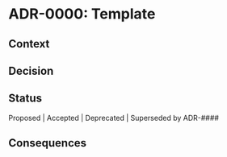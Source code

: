 # ADR-0000: Template

## Context

<!-- 
Describe the forces at play, including technological, political, social, and project local. The language in this section should remain fact-based, and value-neutral.
-->

## Decision

<!-- 
Describe our response to these forces described under "Context". These should be stated in full sentences, with an active voice, i.e. "We will ...".
-->

## Status

Proposed | Accepted | Deprecated | Superseded by ADR-####

## Consequences

<!--
Describe the resulting context, after applying the decision. All consequences whether positive, negative or neutral should be listed here.
-->
